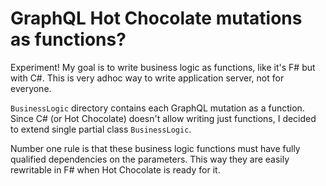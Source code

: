 # GraphQL Hot Chocolate mutations as functions?

Experiment! My goal is to write business logic as functions, like it's F# but with C#. This is very adhoc way to write application server, not for everyone.

`BusinessLogic` directory contains each GraphQL mutation as a function. Since C# (or Hot Chocolate) doesn't allow writing just functions, I decided to extend single partial class `BusinessLogic`. 

Number one rule is that these business logic functions must have fully qualified dependencies on the parameters. This way they are easily rewritable in F# when Hot Chocolate is ready for it.

